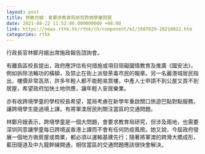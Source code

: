 ```yaml
---
layout: post
title: 林鄭月娥：會要求教育局研究跨境學童問題
date: 2021-08-22 11:52:06.000000000 +08:00
link: https://news.rthk.hk/rthk/ch/component/k2/1607029-20210822.htm
categories: rthk
---
```


行政長官林鄭月娥出席施政報告諮詢會。

有離島區校長提出，政府應評估有何措施或項目阻礙國情教育及推廣《國安法》，例如拆除法輪功的橫額，及禁止在街上派發荼毒市民的報章。另一名麗港城居民指出，樓價非常高昂，許多年輕人都不能輕易買樓，中產人士申請不到公屋又買不到居屋，希望政府加快土地供應，讓年輕人安居樂業。

亦有收跨境學童的學校校長希望，當局考慮在新學年重啟關口旅遊巴點對點服務，讓跨境學生能過境上課。有將軍澳居民則關注當區的交通問題。

林鄭月娥表示，跨境學童是一個大問題，會要求教育局研究，但涉及兩地，也需要深圳同意讓學童每日跨境返香港上課而不會有任何防疫風險。她又說，今屆政府發展一個地方做房屋或商業，都必須以運輸基建先行；隨著將軍澳的跨灣大橋成形，藍田隧道及中九龍幹線開通，相信當區的交通問題應該很快會解決。

